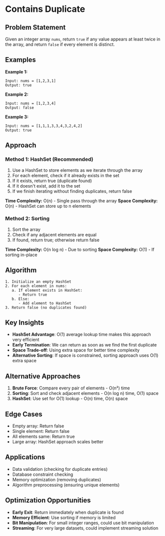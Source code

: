 # Contains Duplicate

## Problem Statement

Given an integer array `nums`, return `true` if any value appears at least twice in the array, and return `false` if every element is distinct.

## Examples

**Example 1:**
```
Input: nums = [1,2,3,1]
Output: true
```

**Example 2:**
```
Input: nums = [1,2,3,4]
Output: false
```

**Example 3:**
```
Input: nums = [1,1,1,3,3,4,3,2,4,2]
Output: true
```

## Approach

### Method 1: HashSet (Recommended)
1. Use a HashSet to store elements as we iterate through the array
2. For each element, check if it already exists in the set
3. If it exists, return true (duplicate found)
4. If it doesn't exist, add it to the set
5. If we finish iterating without finding duplicates, return false

**Time Complexity:** O(n) - Single pass through the array
**Space Complexity:** O(n) - HashSet can store up to n elements

### Method 2: Sorting
1. Sort the array
2. Check if any adjacent elements are equal
3. If found, return true; otherwise return false

**Time Complexity:** O(n log n) - Due to sorting
**Space Complexity:** O(1) - If sorting in-place

## Algorithm

```
1. Initialize an empty HashSet
2. For each element in nums:
   a. If element exists in HashSet:
      - Return true
   b. Else:
      - Add element to HashSet
3. Return false (no duplicates found)
```

## Key Insights

- **HashSet Advantage**: O(1) average lookup time makes this approach very efficient
- **Early Termination**: We can return as soon as we find the first duplicate
- **Space Trade-off**: Using extra space for better time complexity
- **Alternative Sorting**: If space is constrained, sorting approach uses O(1) extra space

## Alternative Approaches

1. **Brute Force**: Compare every pair of elements - O(n²) time
2. **Sorting**: Sort and check adjacent elements - O(n log n) time, O(1) space
3. **HashSet**: Use set for O(1) lookup - O(n) time, O(n) space

## Edge Cases

- Empty array: Return false
- Single element: Return false
- All elements same: Return true
- Large array: HashSet approach scales better

## Applications

- Data validation (checking for duplicate entries)
- Database constraint checking
- Memory optimization (removing duplicates)
- Algorithm preprocessing (ensuring unique elements)

## Optimization Opportunities

- **Early Exit**: Return immediately when duplicate is found
- **Memory Efficient**: Use sorting if memory is limited
- **Bit Manipulation**: For small integer ranges, could use bit manipulation
- **Streaming**: For very large datasets, could implement streaming solution
